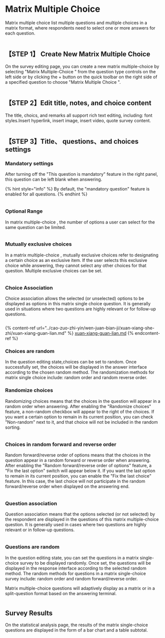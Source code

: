 # Matrix Multiple Choice

Matrix multiple choice list multiple questions and multiple choices in a matrix format, where respondents need to select one or more answers for each question.

<figure><img src="../../.gitbook/assets/image (13) (1).png" alt=""><figcaption></figcaption></figure>

## 【STEP 1】 Create New Matrix Multiple Choice&#x20;

On the survey editing page, you can create a new matrix multiple-choice  by selecting "Matrix Multiple-Choice " from the question type controls on the left side or by clicking the + button on the quick toolbar on the right side of a specified question to choose "Matrix Multiple Choice ".

<figure><img src="../../.gitbook/assets/image (14).png" alt=""><figcaption></figcaption></figure>

## 【STEP 2】Edit title, notes, and choice content

The title, choics, and remarks all support rich text editing, including: font styles.Insert hyperlink, insert image, insert video, quote survey content.

<figure><img src="../../.gitbook/assets/image (15).png" alt=""><figcaption></figcaption></figure>

## 【STEP 3】Title、 questions、and choices settings

### Mandatory settings

After turning off the "This question is mandatory" feature in the right panel, this question can be left blank when answering.

{% hint style="info" %}
By default, the "mandatory question" feature is enabled for all questions.
{% endhint %}

<figure><img src="../../.gitbook/assets/image (17).png" alt=""><figcaption></figcaption></figure>

### Optional Range

In matrix multiple-choice , the number of options a user can select for the same question can be limited.

<figure><img src="../../.gitbook/assets/image (18).png" alt=""><figcaption></figcaption></figure>

### Mutually exclusive choices

In a matrix multiple-choice , mutually exclusive choices refer to designating a certain choice as an exclusive item. If the user selects this exclusive choice while answering, they cannot select any other choices for that question. Multiple exclusive choices can be set.

<figure><img src="../../.gitbook/assets/image (19).png" alt=""><figcaption></figcaption></figure>

### Choice Association

Choice association allows the selected (or unselected) options to be displayed as options in this matrix single choice question. It is generally used in situations where two questions are highly relevant or for follow-up questions.

<figure><img src="../../.gitbook/assets/image (20).png" alt=""><figcaption></figcaption></figure>

{% content-ref url="../cao-zuo-zhi-yin/wen-juan-bian-ji/xuan-xiang-she-zhi/xuan-xiang-guan-lian.md" %}
[xuan-xiang-guan-lian.md](../cao-zuo-zhi-yin/wen-juan-bian-ji/xuan-xiang-she-zhi/xuan-xiang-guan-lian.md)
{% endcontent-ref %}

### Choices are random

In the question editing state,choices can be set to random. Once successfully set, the choices will be displayed in the answer interface according to the chosen random method. The randomization methods for matrix single choice include: random order and random reverse order.

### Randomize choices

Randomizing choices means that the choices in the question will appear in a random order when answering. After enabling the "Randomize choices" feature, a non-random checkbox will appear to the right of the choices. If you want a certain option to remain in its current position, you can check "Non-random" next to it, and that choice will not be included in the random sorting.

<figure><img src="../../.gitbook/assets/image (21).png" alt=""><figcaption></figcaption></figure>

### Choices in random forward and reverse order

Random forward/reverse order of options means that the choices in the question appear in a random forward or reverse order when answering. After enabling the "Random forward/reverse order of options" feature, a "Fix the last option" switch will appear below it. If you want the last option to remain in its current position, you can enable the "Fix the last choice" feature. In this case, the last choice will not participate in the random forward/reverse order when displayed on the answering end.

<figure><img src="../../.gitbook/assets/image (944).png" alt=""><figcaption></figcaption></figure>

### Question association

Question association means that the options selected (or not selected) by the respondent are displayed in the questions of this matrix multiple-choice question. It is generally used in cases where two questions are highly relevant or in follow-up questions.

<figure><img src="../../.gitbook/assets/image (945).png" alt=""><figcaption></figcaption></figure>

### Questions are random

In the question editing state, you can set the questions in a matrix single-choice survey to be displayed randomly. Once set, the questions will be displayed in the response interface according to the selected random method. The random methods for questions in a matrix single-choice survey include: random order and random forward/reverse order.



Matrix multiple-choice questions will adaptively display as a matrix or in a split-question format based on the answering terminal.

<figure><img src="../../.gitbook/assets/image (949).png" alt=""><figcaption></figcaption></figure>

## Survey Results

On the statistical analysis page, the results of the matrix single-choice questions are displayed in the form of a bar chart and a table subtotal.

<figure><img src="../../.gitbook/assets/image (948).png" alt=""><figcaption></figcaption></figure>
